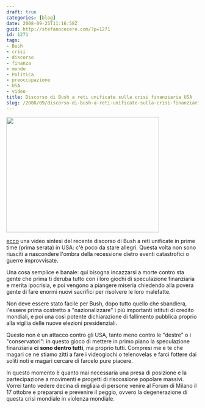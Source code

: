 ```yaml
---
draft: true
categories: [blog]
date: 2008-09-25T11:16:58Z
guid: http://stefanocecere.com/?p=1271
id: 1271
tags:
- Bush
- crisi
- discorso
- finanza
- mondo
- Politica
- preoccupazione
- USA
- video
title: Discorso di Bush a reti unificate sulla crisi finanziaria USA
slug: /2008/09/discorso-di-bush-a-reti-unificate-sulla-crisi-finanziaria-usa/
---
```


[<img class="aligncenter size-full wp-image-1272" title="bush_discorso_panico" src="http://stefanocecere.com/wp-content/uploads/sites/3/2008/09/bush_discorso_panico.jpg" alt="" width="400" height="302" srcset="http://stefanocecere.com/wp-content/uploads/sites/3/2008/09/bush_discorso_panico.jpg 400w, http://stefanocecere.com/wp-content/uploads/sites/3/2008/09/bush_discorso_panico-300x227.jpg 300w" sizes="(max-width: 400px) 100vw, 400px" />](http://video.corriere.it/?vxSiteId=404a0ad6-6216-4e10-abfe-f4f6959487fd&vxChannel=Dal%20Mondo&vxClipId=2524_603d554c-8ad4-11dd-b62d-00144f02aabc&vxBitrate=300)

[ecco](http://video.corriere.it/?vxSiteId=404a0ad6-6216-4e10-abfe-f4f6959487fd&vxChannel=Dal%20Mondo&vxClipId=2524_603d554c-8ad4-11dd-b62d-00144f02aabc&vxBitrate=300) una video sintesi del recente discorso di Bush a reti unificate in prime time (prima serata) in USA: c'è poco da stare allegri. Questa volta non sono riusciti a nascondere l'ombra della recessione dietro eventi catastrofici o guerre improvvisate.

Una cosa semplice e banale: qui bisogna incazzarsi a morte contro sta gente che prima ti deruba tutto con i loro giochi di speculazione finanziaria e merita ipocrisia, e poi vengono a piangere miseria chiedendo alla povera gente di fare enormi nuovi sacrifici per risolvere le loro malefatte.

Non deve essere stato facile per Bush, dopo tutto quello che sbandiera, l'essere prima costretto a "nazionalizzare" i più importanti istituti di credito mondiali, e poi una così potente dichiarazione di fallimento pubblica proprio alla vigilia delle nuove elezioni presidenziali.

Questo non è un attacco contro gli USA, tanto meno contro le "destre" o i "conservatori": in questo gioco di mettere in primo piano la speculazione finanziaria **ci sono dentro tutti**, ma proprio tutti. Compresi me e te che magari ce ne stiamo zitti a fare i videogiochi o telenovelas e farci fottere dai soliti noti e magari cercare di farcelo pure piacere.

In questo momento è quanto mai necessaria una presa di posizione e la partecipazione a movimenti e progetti di riscossione popolare massivi. Vorrei tanto vedere decina di migliaia di persone venire al Forum di Milano il 17 ottobre e prepararsi e prevenire il peggio, ovvero la degenerazione di questa crisi mondiale in violenza mondiale.